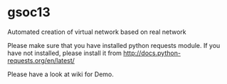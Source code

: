 gsoc13
======

Automated creation of virtual network based on real network

Please make sure that you have installed python requests module. 
If you have not installed, please install it from http://docs.python-requests.org/en/latest/

Please have a look at wiki for Demo.